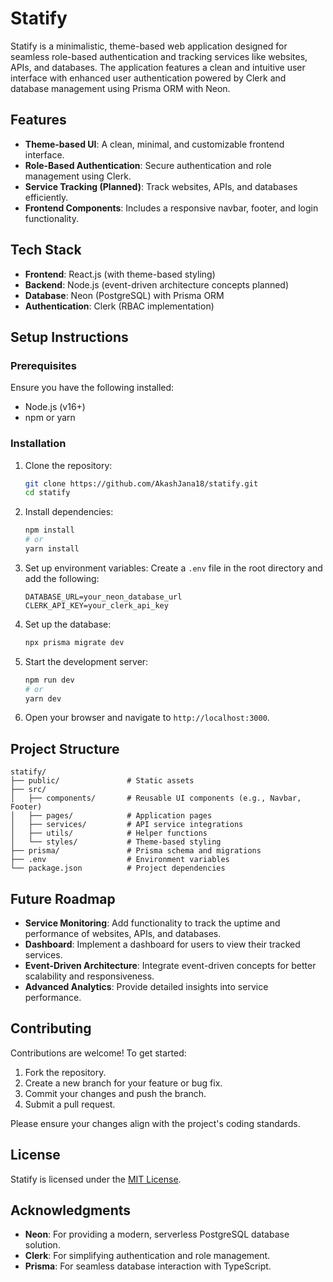 # Statify

Statify is a minimalistic, theme-based web application designed for seamless role-based authentication and tracking services like websites, APIs, and databases. The application features a clean and intuitive user interface with enhanced user authentication powered by Clerk and database management using Prisma ORM with Neon.

## Features

- **Theme-based UI**: A clean, minimal, and customizable frontend interface.
- **Role-Based Authentication**: Secure authentication and role management using Clerk.
- **Service Tracking (Planned)**: Track websites, APIs, and databases efficiently.
- **Frontend Components**: Includes a responsive navbar, footer, and login functionality.

## Tech Stack

- **Frontend**: React.js (with theme-based styling)
- **Backend**: Node.js (event-driven architecture concepts planned)
- **Database**: Neon (PostgreSQL) with Prisma ORM
- **Authentication**: Clerk (RBAC implementation)

## Setup Instructions

### Prerequisites

Ensure you have the following installed:
- Node.js (v16+)
- npm or yarn

### Installation

1. Clone the repository:
   ```bash
   git clone https://github.com/AkashJana18/statify.git
   cd statify
   ```

2. Install dependencies:
   ```bash
   npm install
   # or
   yarn install
   ```

3. Set up environment variables:
   Create a `.env` file in the root directory and add the following:
   ```env
   DATABASE_URL=your_neon_database_url
   CLERK_API_KEY=your_clerk_api_key
   ```

4. Set up the database:
   ```bash
   npx prisma migrate dev
   ```

5. Start the development server:
   ```bash
   npm run dev
   # or
   yarn dev
   ```

6. Open your browser and navigate to `http://localhost:3000`.

## Project Structure

```
statify/
├── public/               # Static assets
├── src/
│   ├── components/       # Reusable UI components (e.g., Navbar, Footer)
│   ├── pages/            # Application pages
│   ├── services/         # API service integrations
│   ├── utils/            # Helper functions
│   └── styles/           # Theme-based styling
├── prisma/               # Prisma schema and migrations
├── .env                  # Environment variables
└── package.json          # Project dependencies
```

## Future Roadmap

- **Service Monitoring**: Add functionality to track the uptime and performance of websites, APIs, and databases.
- **Dashboard**: Implement a dashboard for users to view their tracked services.
- **Event-Driven Architecture**: Integrate event-driven concepts for better scalability and responsiveness.
- **Advanced Analytics**: Provide detailed insights into service performance.

## Contributing

Contributions are welcome! To get started:

1. Fork the repository.
2. Create a new branch for your feature or bug fix.
3. Commit your changes and push the branch.
4. Submit a pull request.

Please ensure your changes align with the project's coding standards.

## License

Statify is licensed under the [MIT License](LICENSE).

## Acknowledgments

- **Neon**: For providing a modern, serverless PostgreSQL database solution.
- **Clerk**: For simplifying authentication and role management.
- **Prisma**: For seamless database interaction with TypeScript.

